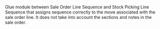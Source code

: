 Glue module between Sale Order Line Sequence and Stock Picking Line
Sequence that assigns sequence correctly to the move associated with the
sale order line. It does not take into account the sections and notes in
the sale order.

